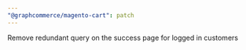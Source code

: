 ```yaml
---
"@graphcommerce/magento-cart": patch
---
```


Remove redundant query on the success page for logged in customers
